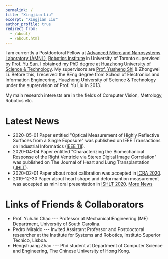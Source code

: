 ```yaml
---
permalink: /
title: "Xingjian Liu"
excerpt: "Xingjian Liu"
author_profile: true
redirect_from: 
  - /about/
  - /about.html
---
```

I am currently a Postdoctoral Fellow at [Advanced Micro and Nanosystems Laboratory (AMNL)](http://amnl.mie.utoronto.ca/), [Robotics Institute](https://robotics.utoronto.ca/) in University of Toronto supervised by [Prof. Yu Sun](https://sun.mie.utoronto.ca/bio/). I obtained my PhD degree at [Huazhong University of Science & Technology](http://english.hust.edu.cn/). My supervisors are [Prof. Yusheng Shi](http://faculty.hust.edu.cn/shiyusheng/zh_CN/index.htm) & Zhongwei Li. Before this, I received the BEng degree from School of Electronics and Information Engineering, Huazhong University of Science & Technology under the suprervision of Prof. Yu Liu in 2013.

My main research interests are in the fields of Computer Vision, Metrology, Robotics etc.

# Latest News
* 2020-05-01 Paper entitled "Optical Measurement of Highly Reflective Surfaces from a Single Exposure" was published on IEEE Transactions on Industrial Informatics ([IEEE TII](https://doi.org/10.1109/TII.2020.2991458)).
* 2020-04-04 Paper entitled "Characterizing the Biomechanical Response of the Right Ventricle via Stereo Digital Image Correlation" was published on The Journal of Heart and Lung Transplantation ([JHLT](https://doi.org/10.1016/j.healun.2020.01.757)).
* 2020-02-01 Paper about robot calibration was accepted in [ICRA 2020](https://www.icra2020.org/).
* 2019-12-30 Paper about heart shape and deformantion measurement was accepted as mini oral presentation in [ISHLT 2020](https://ishlt.org/meetings-education/annual-meeting/ishlt2020).
[More News](https://xingjianliu.github.io/news)

# Links of Friends & Collaborators
* Prof. YuhJin Chao --- Professor at Mechanical Engineering (ME) Department, University of South Carolina.
* Pedro Miraldo --- Invited Assistant Professor and Postdoctoral researcher at the Institute for Systems and Robotics, Instituto Superior Técnico, Lisboa.
* Hengshuang Zhao --- Phd student at Department of Computer Science and Engineering, The Chinese University of Hong Kong.

